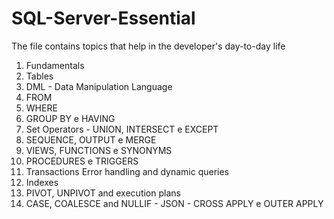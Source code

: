# SQL-Server-Essential
The file contains topics that help in the developer's day-to-day life

01. Fundamentals
02. Tables
03. DML - Data Manipulation Language
04. FROM
05. WHERE
06. GROUP BY e HAVING
07. Set Operators - UNION, INTERSECT e EXCEPT
08. SEQUENCE, OUTPUT e MERGE
09. VIEWS, FUNCTIONS e SYNONYMS
10. PROCEDURES e TRIGGERS
11. Transactions Error handling and dynamic queries
12. Indexes
13. PIVOT, UNPIVOT and execution plans
14. CASE, COALESCE and NULLIF - JSON - CROSS APPLY e OUTER APPLY
